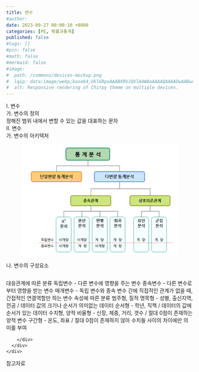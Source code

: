 ```yaml
---
title: 변수
#author: 
date: 2023-09-27 00:00:10 +0800
categories: [PE, 확률과통계]
published: false
#tags: []
#pin: false
#math: false
#mermaid: false
#image:
#  path: /commons/devices-mockup.png
#  lqip: data:image/webp;base64,UklGRpoAAABXRUJQVlA4WAoAAAAQAAAADwAABwAAQUxQSDIAAAARL0AmbZurmr57yyIiqE8oiG0bejIYEQTgqiDA9vqnsUSI6H+oAERp2HZ65qP/VIAWAFZQOCBCAAAA8AEAnQEqEAAIAAVAfCWkAALp8sF8rgRgAP7o9FDvMCkMde9PK7euH5M1m6VWoDXf2FkP3BqV0ZYbO6NA/VFIAAAA
#  alt: Responsive rendering of Chirpy theme on multiple devices.
---
```


<div class="post-wrap">
  <div class="para">
    <div class="para-title">
      I. 변수
    </div>
    <div class="para-cntnt">
      <div class="para">
        <div class="para-title">
          가. 변수의 정의
        </div>
        <div class="para-cntnt">
            정해진 범위 내에서 변할 수 있는 값을 대표하는 문자
        </div>
      </div>
    </div>
  </div>
  
  <div class="para">
    <div class="para-title">
      II. 변수
    </div>
    <div class="para-cntnt">
      <div class="para">
        <div class="para-title">
          가. 변수의 아키텍처
        </div>
        <div class="para-cntnt">
          <figure class="post-figure">
            <img src="/assets/img/posts/변수.png" alt="변수">
<!--            <figcaption>Source: Unveiling the Metaverse: Exploring Emerging Trends, Multifaceted Perspectives, and Future Challenges</figcaption>-->
          </figure>
        </div>
      </div>
      <div class="para">
        <div class="para-title">
          나. 변수의 구성요소
        </div>
        <div class="para-cntnt">
          <table class="post-table">
          </table>
          대응관계에 따른 분류
  독립변수 - 다른 변수에 영향을 주는 변수
  종속변수 - 다른 변수로부터 영향을 받는 변수
  매개변수 - 독립 변수와 종속 변수 간에 직접적인 관계가 없을 때, 간접적인 연결역할만 하는 변수
속성에 따른 분류
  범주형, 질적
    명목형 - 성별, 출신지역, 전공 / 데이터 값의 크기나 순서가 의미없는 데이터
    순서형 - 학년, 직책 / 데이터의 값에 순서가 있는 데이터
  수치형, 양적
    비율형 - 신장, 체중, 거리, 갯수 / 절대 0점이 존재하는 양적 변수
    구간형 - 온도, 좌표 / 절대 0점이 존재하지 않아 수치들 사이의 차이에만 의미를 부여

        </div>
      </div>
    </div>
  </div>

  <div class="refr-wrap">
    <div class="refr-title">
        참고자료
    </div>
    <ol class="refr-list">
    <!--    <li>(나현식, 최대선) <a target="_blank" href="https://scienceon.kisti.re.kr/commons/util/originalView.do?cn=JAKO202225948430499&oCn=JAKO202225948430499&dbt=JAKO&journal=NJOU00291864">메타버스 보안 위협 요소 및 대응 방안 검토</a></li>-->
    <!--    <li>(M. Uddin, S. Manickam, H. Ullah, M. Obaidat and A. Dandoush) <a target="_blank" href="https://ieeexplore.ieee.org/abstract/document/10138386">Unveiling the Metaverse: Exploring Emerging Trends, Multifaceted Perspectives, and Future Challenges</a></li>-->
    </ol>
  </div>
</div>
